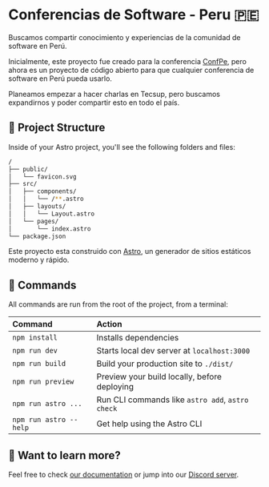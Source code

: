 # Conferencias de Software - Peru 🇵🇪

Buscamos compartir conocimiento y experiencias de la comunidad de software en Perú.

Inicialmente, este proyecto fue creado para la conferencia [ConfPe](https://conferences-ten.vercel.app/), pero ahora es un proyecto de código abierto para que cualquier conferencia de software en Perú pueda usarlo.

Planeamos empezar a hacer charlas en Tecsup, pero buscamos expandirnos
y poder compartir esto en todo el país.

## 🚀 Project Structure

Inside of your Astro project, you'll see the following folders and files:

```bash
/
├── public/
│   └── favicon.svg
├── src/
│   ├── components/
│   │   └── /**.astro
│   ├── layouts/
│   │   └── Layout.astro
│   └── pages/
│       └── index.astro
└── package.json
```

Este proyecto esta construido con [Astro](https://astro.build/), un generador de sitios estáticos moderno y rápido.

## 🧞 Commands

All commands are run from the root of the project, from a terminal:

| Command                | Action                                           |
| :--------------------- | :----------------------------------------------- |
| `npm install`          | Installs dependencies                            |
| `npm run dev`          | Starts local dev server at `localhost:3000`      |
| `npm run build`        | Build your production site to `./dist/`          |
| `npm run preview`      | Preview your build locally, before deploying     |
| `npm run astro ...`    | Run CLI commands like `astro add`, `astro check` |
| `npm run astro --help` | Get help using the Astro CLI                     |

## 👀 Want to learn more?

Feel free to check [our documentation](https://docs.astro.build) or jump into our [Discord server](https://astro.build/chat).
